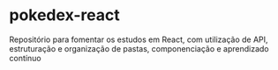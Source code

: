 # pokedex-react
Repositório para fomentar os estudos em React, com utilização de API, estruturação e organização de pastas, componenciação e aprendizado contínuo 
